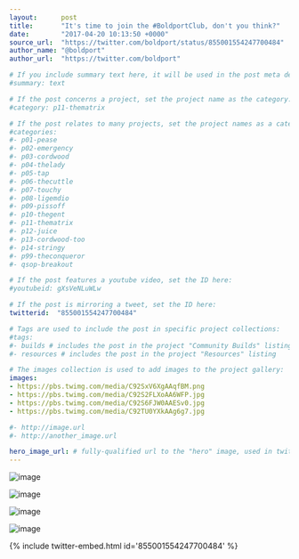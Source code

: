 ```yaml
---
layout:      post
title:       "It's time to join the #BoldportClub, don't you think?"
date:        "2017-04-20 10:13:50 +0000"
source_url:  "https://twitter.com/boldport/status/855001554247700484"
author_name: "@boldport"
author_url:  "https://twitter.com/boldport"

# If you include summary text here, it will be used in the post meta description instead of an excerpt from the post body
#summary: text

# If the post concerns a project, set the project name as the category:
#category: p11-thematrix

# If the post relates to many projects, set the project names as a categories array:
#categories:
#- p01-pease
#- p02-emergency
#- p03-cordwood
#- p04-thelady
#- p05-tap
#- p06-thecuttle
#- p07-touchy
#- p08-ligemdio
#- p09-pissoff
#- p10-thegent
#- p11-thematrix
#- p12-juice
#- p13-cordwood-too
#- p14-stringy
#- p99-theconqueror
#- qsop-breakout

# If the post features a youtube video, set the ID here:
#youtubeid: gXsVeNLuWLw

# If the post is mirroring a tweet, set the ID here:
twitterid:  "855001554247700484"

# Tags are used to include the post in specific project collections:
#tags:
#- builds # includes the post in the project "Community Builds" listing
#- resources # includes the post in the project "Resources" listing

# The images collection is used to add images to the project gallery:
images:
- https://pbs.twimg.com/media/C92SxV6XgAAqfBM.png
- https://pbs.twimg.com/media/C92S2FLXoAA6WFP.jpg
- https://pbs.twimg.com/media/C92S6FJW0AAESv0.jpg
- https://pbs.twimg.com/media/C92TU0YXkAAg6g7.jpg

#- http://image.url
#- http://another_image.url

hero_image_url: # fully-qualified url to the "hero" image, used in twitter cards for example
---
```


![image](https://pbs.twimg.com/media/C92SxV6XgAAqfBM.png)

![image](https://pbs.twimg.com/media/C92S2FLXoAA6WFP.jpg)

![image](https://pbs.twimg.com/media/C92S6FJW0AAESv0.jpg)

![image](https://pbs.twimg.com/media/C92TU0YXkAAg6g7.jpg)

{% include twitter-embed.html id='855001554247700484' %}


